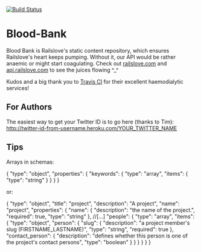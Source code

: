 [![Build Status](http://travis-ci.org/railslove/blood-bank.png)](http://travis-ci.org/railslove/blood-bank)

Blood-Bank
==========

Blood Bank is Railslove's static content repository, which ensures Railslove's heart keeps pumping.
Without it, our API would be rather anaemic or might start coagulating.
Check out [railslove.com](http://railslove.com) and [api.railslove.com](http://api.railslove.com) to
see the juices flowing ^_^

Kudos and a big thank you to [Travis CI](http://travis-ci.org) for their excellent haemodialytic services!

For Authors
-----------
The easiest way to get your Twitter ID is to go here (thanks to Tim):
http://twitter-id-from-username.heroku.com/YOUR_TWITTER_NAME

Tips
----

Arrays in schemas:

{
  "type": "object",
  "properties": {
    "keywords": {
      "type": "array",
      "items": { "type": "string" }
    }
  }
}

or:

{
  "type": "object",
  "title": "project",
  "description": "A project",
  "name": "project",
  "properties": {
    "name": {
      "description": "the name of the project.",
      "required": true,
      "type": "string"
    },
    //[...]
    "people": {
      "type": "array",
      "items": {
        "type": "object",
        "person": {
          "slug": {
            "description": "a project member's slug (FIRSTNAME_LASTNAME)",
            "type": "string",
            "required": true
          },
          "contact_person": {
            "description": "defines whether this person is one of the project's contact persons",
            "type": "boolean"
          }
        }
      }
    }
  }
}

